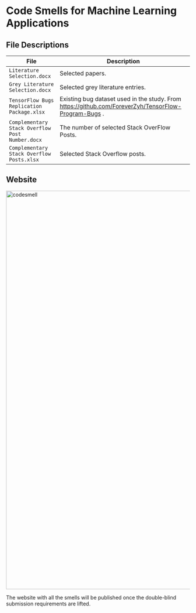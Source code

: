 # Code Smells for Machine Learning Applications

## File Descriptions

File | Description
--- | ---
`Literature Selection.docx` | Selected papers.
`Grey Literature Selection.docx` | Selected grey literature entries.
`TensorFlow Bugs Replication Package.xlsx` | Existing bug dataset used in the study. From https://github.com/ForeverZyh/TensorFlow-Program-Bugs .
`Complementary Stack Overflow Post Number.docx` | The number of selected Stack OverFlow Posts.
`Complementary Stack Overflow Posts.xlsx` | Selected Stack Overflow posts.

## Website

<img width="1089" alt="codesmell" src="https://user-images.githubusercontent.com/26082974/151028088-c1de02cb-78fa-4b8a-998e-74b36f8d5cb1.png">

The website with all the smells will be published once the double-blind submission requirements are lifted.
